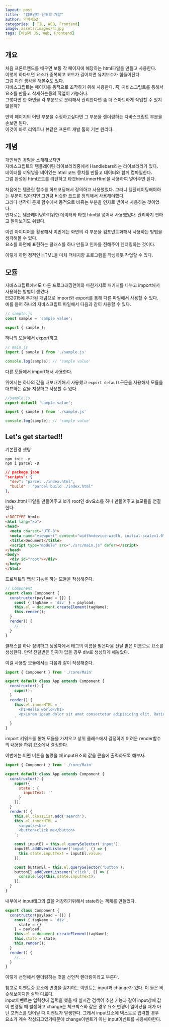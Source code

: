 ```yaml
---
layout: post
title:  "컴포넌트 단위의 개발"
author: 악어새62
categories: [ TIL, WEB, Frontend]
image: assets/images/4.jpg
tags: [바닐라 JS, Web, Frontend]
---
```

## 개요

처음 프론트앤드를 배우면 보통 각 페이지에 해당하는 html파일을 만들고 사용한다.  
이렇게 하다보면 요소가 중복되고 코드가 길어지면 유지보수가 힘들어진다.  
그럼 이런 생각을 해볼수도 있다.  
자바스크립트는 페이지를 동적으로 조작하기 위해 사용한다. 즉, 자바스크립트를 통해서 요소를 만들고 삭제하는등의 작업이 가능하다.  
그렇다면 한 화면을 각 부분으로 분리해서 관리한다면 좀 더 스마트하게 작업할 수 있지 않을까?

만약 페이지의 어떤 부분을 수정하고싶다면 그 부분을 렌더링하는 자바스크립트 부분을 손보면 된다.  
이것이 바로 리엑트나 뷰같은 프론트 개발 툴의 기본 원리다.  

## 개념

개인적인 경험을 소개해보자면  
자바스크립트의 템플레이팅 라이브러리중에서 Handlebars라는 라이브러리가 있다.  
데이터를 끼워넣을 비어있는 html 코드 뭉치를 만들고 데이터와 함께 컴파일한다.   
그럼 완성된 html코드를 리턴하고 타겟html.innerHtml을 사용하여 넣어주면 된다.

처음에는 템플릿 함수를 하드코딩해서 정의하고 사용했었다. 그러니 템플레이팅해야하는 부분이 많아지면 그만큼 비슷한 코드를 정의해서 사용해야했다.  
그러다 생각이 든게 함수에서 동적으로 바뀌는 부분을 인자로 받아서 사용하는 것이었다.  
인자로는 템플레이팅하기위한 데이터와 타겟 html을 넣어서 사용했었다. 관리하기 편하고 알아보기도 쉬웠다.

이런 아이디어를 활용해서 이번에는 화면의 각 부분을 컴포넌트화해서 사용하는 방법을 생각해볼 수 있다.  
요소를 화면에 표현하는 클래스를 하나 만들고 인자를 전해주어 렌더링하는 것이다. 

이렇게 하면 정적인 HTML을 마치 객체지향 프로그램을 작성하듯 작업할 수 있다. 

## 모듈

자바스크립트에서도 다른 프로그래밍언어와 마찬가지로 패키지를 나누고 import해서 사용하는 방법이 생겼다.  
ES2015에 추가된 개념으로 import와 export를 통해 다른 파일에서 사용할 수 있다.  
예를 들어 하나의 자바스크립트 파일에서 다음과 같이 사용할 수 있다.  
```js
// sample.js
const sample = 'sample value';

export { sample };
```
하나의 모듈에서 export하고
```js
// main.js
import { sample } from './sample.js'

console.log(sample); // 'sample value'
```
다른 모듈에서 import해서 사용한다.

위에서는 하나의 값을 내보내기해서 사용했고 `export default`구문을 사용해서 모듈을 대표하는 값을 지정하고 사용할 수 있다.

```js
//sample.js
export default 'sample value';
```
```js
import { sample } from './sample.js'

console.log(sample); // 'sample value'
```

## Let's get started!!

기본환경 셋팅
```shell
npm init -y
npm i parcel -D
```
```json
// package.json
"scripts": {
  "dev": "parcel ./index.html",
  "build" : "parcel build ./index.html"
},
```

index.html 파일을 만들어주고 id가 root인 div요소를 하나 만들어주고 js모듈을 연결한다.
```html
<!DOCTYPE html>
<html lang="ko">
<head>
  <meta charset="UTF-8">
  <meta name="viewport" content="width=device-width, initial-scale=1.0">
  <title>Document</title>
  <script type="module" src="./src/main.js" defer></script>
</head>
<body>
  <div id="root"></div>
</body>
</html>
```
프로젝트의 핵심 기능을 하는 모듈을 작성해준다.
```js
// Component
export class Component {
  constructor(payload = {}) {
    const { tagName = 'div' } = payload;
    this.el = document.createElement(tagName);
    this.render();
  }
  render() {
    //... 
  }
}
```
클래스를 하나 정의하고 생성자에서 태그의 이름을 받은다음 전달 받은 이름으로 요소를 생성한다.
만약 전달받은 인자가 없을 경우 div로 생성되게 해놓았다.

이걸 사용할 모듈에서는 다음과 같이 작성해준다.
```js
import { Component } from './core/Main'

export default class App extends Component {
  constructor() {
    super();
  }
  render() {
    this.el.innerHTML = `
      <h1>Hello world</h1>
      <p>Lorem ipsum dolor sit amet consectetur adipisicing elit. Ratione voluptate consequatur voluptates ipsa velit repudiandae, consectetur tempore perferendis, distinctio odit ab vel illo illum fugiat a accusamus, ullam facere! Sapiente.</p>
    `
  }
}
```
import 키워드를 통해 모듈을 가져오고 상위 클래스에서 결정하기 어려운 render함수의 내용을 하위 요소에서 결정한다.

이번에는 어떤 버튼을 눌렀을 때 input요소의 값을 콘솔에 출력하도록 해보자.
```js
import { Component } from './core/Main'

export default class App extends Component {
  constructor() {
    super({
      state : {
        inputText: ''
      }
    });
  }
  render() {
    this.el.classList.add('search');
    this.el.innerHTML = `
      <input/><br>
      <button>click me</button>
    `;

    const inputEl = this.el.querySelector('input');
    inputEl.addEventListener('input', () => {
      this.state.inputText = inputEl.value;
    });

    const buttonEl = this.el.querySelector('button');
    buttonEl.addEventListener('click', () => {
      console.log(this.state.inputText);
    });
  }
}
```
내부에서 input태그의 값을 저장하기위해서 state라는 객체를 만들었다.
```js
export class Component {
  constructor(payload = {}) {
    const { tagName = 'div',
      state = {}
    } = payload;
    this.el = document.createElement(tagName);
    this.state = state;
    this.render();
  }
  render() {
    //... 
  }
}
```
이렇게 선언해서 렌더링하는 것을 선언적 렌더링이라고 부른다.

참고로 이벤트중 요소에 변경을 감지하는 이벤트는 input과 change가 있다. 이 둘은 비슷해보이지만 살짝 다르다.  
input이벤트는 입력창에 입력을 했을 때 실시간 검색어 추천 기능과 같이 input창에 값이 변경될 때 발생하고 change는 체크박스와 같은 경우 요소 변경이 일어났을 때가 아닌 포커스를 벗어날 때 이벤트가 발생한다. 그래서 input요소에 텍스트로 입력할 경우 요소가 계속 작성되고있기때문에 change이벤트가 아닌 input이벤트를 사용해야한다.